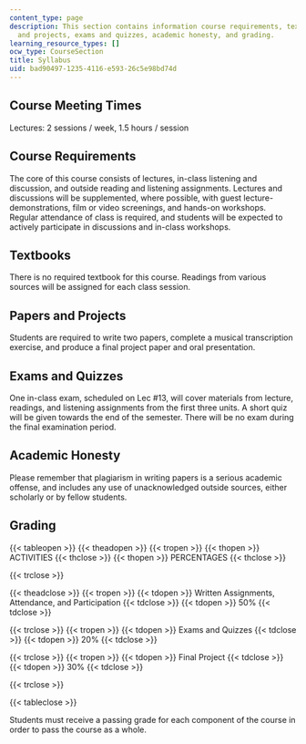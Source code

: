 ```yaml
---
content_type: page
description: This section contains information course requirements, textbooks, papers
  and projects, exams and quizzes, academic honesty, and grading.
learning_resource_types: []
ocw_type: CourseSection
title: Syllabus
uid: bad90497-1235-4116-e593-26c5e98bd74d
---
```


Course Meeting Times
--------------------

Lectures: 2 sessions / week, 1.5 hours / session

Course Requirements
-------------------

The core of this course consists of lectures, in-class listening and discussion, and outside reading and listening assignments. Lectures and discussions will be supplemented, where possible, with guest lecture-demonstrations, film or video screenings, and hands-on workshops. Regular attendance of class is required, and students will be expected to actively participate in discussions and in-class workshops.

Textbooks
---------

There is no required textbook for this course. Readings from various sources will be assigned for each class session.

Papers and Projects
-------------------

Students are required to write two papers, complete a musical transcription exercise, and produce a final project paper and oral presentation.

Exams and Quizzes
-----------------

One in-class exam, scheduled on Lec #13, will cover materials from lecture, readings, and listening assignments from the first three units. A short quiz will be given towards the end of the semester. There will be no exam during the final examination period.

Academic Honesty
----------------

Please remember that plagiarism in writing papers is a serious academic offense, and includes any use of unacknowledged outside sources, either scholarly or by fellow students.

Grading
-------

{{< tableopen >}}
{{< theadopen >}}
{{< tropen >}}
{{< thopen >}}
ACTIVITIES
{{< thclose >}}
{{< thopen >}}
PERCENTAGES
{{< thclose >}}

{{< trclose >}}

{{< theadclose >}}
{{< tropen >}}
{{< tdopen >}}
Written Assignments, Attendance, and Participation
{{< tdclose >}}
{{< tdopen >}}
50%
{{< tdclose >}}

{{< trclose >}}
{{< tropen >}}
{{< tdopen >}}
Exams and Quizzes
{{< tdclose >}}
{{< tdopen >}}
20%
{{< tdclose >}}

{{< trclose >}}
{{< tropen >}}
{{< tdopen >}}
Final Project
{{< tdclose >}}
{{< tdopen >}}
30%
{{< tdclose >}}

{{< trclose >}}

{{< tableclose >}}

  

Students must receive a passing grade for each component of the course in order to pass the course as a whole.